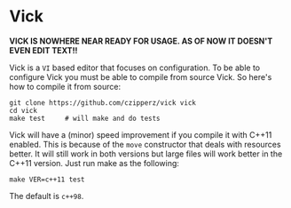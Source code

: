 # Vick

**VICK IS NOWHERE NEAR READY FOR USAGE.  AS OF NOW IT DOESN'T EVEN
  EDIT TEXT!!**

Vick is a `VI` based editor that focuses on configuration.  To be able
to configure Vick you must be able to compile from source Vick.  So
here's how to compile it from source:

    git clone https://github.com/czipperz/vick vick
    cd vick
    make test     # will make and do tests

Vick will have a (minor) speed improvement if you compile it with
C++11 enabled.  This is because of the `move` constructor that deals
with resources better.  It will still work in both versions but large
files will work better in the C++11 version.  Just run make as the
following:

    make VER=c++11 test

The default is `c++98`.
